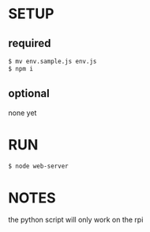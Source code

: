 # SETUP

## required
```bash
$ mv env.sample.js env.js
$ npm i
```

## optional
none yet

# RUN
```bash
$ node web-server
```

# NOTES
the python script will only work on the rpi

